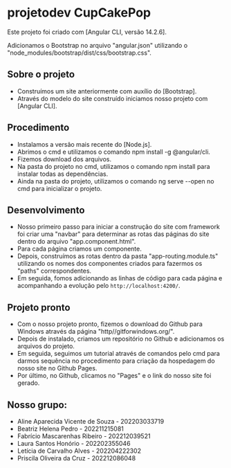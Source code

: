 # projetodev CupCakePop

Este projeto foi criado com [Angular CLI, versão 14.2.6].

Adicionamos o Bootstrap no arquivo "angular.json" utilizando o "node_modules/bootstrap/dist/css/bootstrap.css".

## Sobre o projeto

- Construímos um site anteriormente com auxílio do [Bootstrap].
- Através do modelo do site construído iniciamos nosso projeto com [Angular CLI].

## Procedimento

- Instalamos a versão mais recente do [Node.js].
- Abrimos o cmd e utilizamos o comando npm install -g @angular/cli.
- Fizemos download dos arquivos.
- Na pasta do projeto no cmd, utilizamos o comando npm install para instalar todas as dependências.
- Ainda na pasta do projeto, utilizamos o comando ng serve --open no cmd para inicializar o projeto.

## Desenvolvimento

- Nosso primeiro passo para iniciar a construção do site com framework foi criar uma "navbar" para determinar as rotas das páginas do site dentro do arquivo "app.component.html".
- Para cada página criamos um componente.
- Depois, construímos as rotas dentro da pasta "app-routing.module.ts" utilizando os nomes dos componentes criados para fazermos os "paths" correspondentes.
- Em seguida, fomos adicionando as linhas de código para cada página e acompanhando a evolução pelo `http://localhost:4200/`.

## Projeto pronto

- Com o nosso projeto pronto, fizemos o download do Github para Windows através da página "http//gitforwindows.org/".
- Depois de instalado, criamos um repositório no Github e adicionamos os arquivos do projeto.
- Em seguida, seguimos um tutorial através de comandos pelo cmd para darmos sequência no procedimento para criação da hospedagem do nosso site no Github Pages.
- Por último, no Github, clicamos no "Pages" e o link do nosso site foi gerado.

## Nosso grupo:

- Aline Aparecida Vicente de Souza - 202203033719
- Beatriz Helena Pedro - 202211215081
- Fabrício Mascarenhas Ribeiro - 202212039521 
- Laura Santos Honório - 202202355046
- Letícia de Carvalho Alves - 202204222302
- Priscila Oliveira da Cruz - 202212086048
